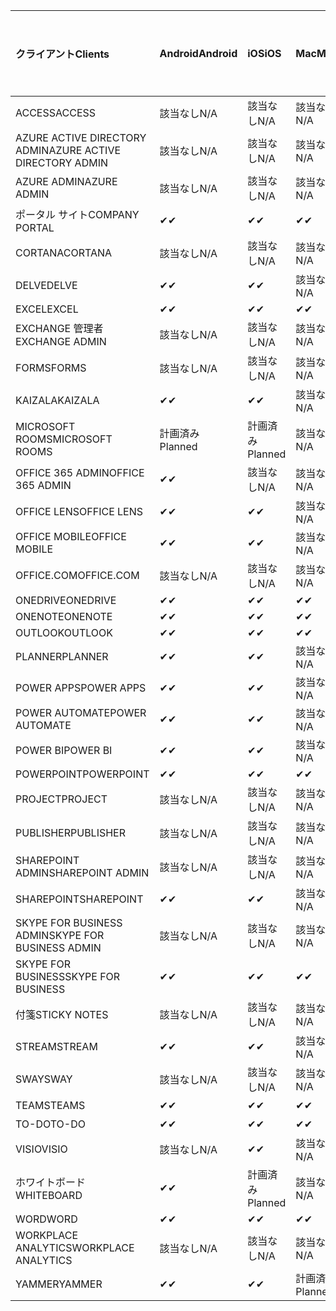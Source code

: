 <!-- This file is generated automatically. Changes made to this file will be overwritten.-->
|<span data-ttu-id="b6358-101">クライアント</span><span class="sxs-lookup"><span data-stu-id="b6358-101">Clients</span></span>|<span data-ttu-id="b6358-102">Android</span><span class="sxs-lookup"><span data-stu-id="b6358-102">Android</span></span>|<span data-ttu-id="b6358-103">iOS</span><span class="sxs-lookup"><span data-stu-id="b6358-103">iOS</span></span>|<span data-ttu-id="b6358-104">Mac</span><span class="sxs-lookup"><span data-stu-id="b6358-104">Mac</span></span>|<span data-ttu-id="b6358-105">Windows 10</span><span class="sxs-lookup"><span data-stu-id="b6358-105">Windows 10</span></span><br><span data-ttu-id="b6358-106">Desktop</span><span class="sxs-lookup"><span data-stu-id="b6358-106">Desktop</span></span>|<span data-ttu-id="b6358-107">Windows 10</span><span class="sxs-lookup"><span data-stu-id="b6358-107">Windows 10</span></span><br><span data-ttu-id="b6358-108">モダン アプリ</span><span class="sxs-lookup"><span data-stu-id="b6358-108">Modern Apps</span></span>|
|:-|:-|:-|:-|:-|:-|
|<span data-ttu-id="b6358-109">ACCESS</span><span class="sxs-lookup"><span data-stu-id="b6358-109">ACCESS</span></span>|<span data-ttu-id="b6358-110">該当なし</span><span class="sxs-lookup"><span data-stu-id="b6358-110">N/A</span></span>|<span data-ttu-id="b6358-111">該当なし</span><span class="sxs-lookup"><span data-stu-id="b6358-111">N/A</span></span>|<span data-ttu-id="b6358-112">該当なし</span><span class="sxs-lookup"><span data-stu-id="b6358-112">N/A</span></span>|<span data-ttu-id="b6358-113">✔</span><span class="sxs-lookup"><span data-stu-id="b6358-113">✔</span></span>|<span data-ttu-id="b6358-114">該当なし</span><span class="sxs-lookup"><span data-stu-id="b6358-114">N/A</span></span>|
|<span data-ttu-id="b6358-115">AZURE ACTIVE DIRECTORY ADMIN</span><span class="sxs-lookup"><span data-stu-id="b6358-115">AZURE ACTIVE DIRECTORY ADMIN</span></span>|<span data-ttu-id="b6358-116">該当なし</span><span class="sxs-lookup"><span data-stu-id="b6358-116">N/A</span></span>|<span data-ttu-id="b6358-117">該当なし</span><span class="sxs-lookup"><span data-stu-id="b6358-117">N/A</span></span>|<span data-ttu-id="b6358-118">該当なし</span><span class="sxs-lookup"><span data-stu-id="b6358-118">N/A</span></span>|<span data-ttu-id="b6358-119">✔</span><span class="sxs-lookup"><span data-stu-id="b6358-119">✔</span></span>|<span data-ttu-id="b6358-120">該当なし</span><span class="sxs-lookup"><span data-stu-id="b6358-120">N/A</span></span>|
|<span data-ttu-id="b6358-121">AZURE ADMIN</span><span class="sxs-lookup"><span data-stu-id="b6358-121">AZURE ADMIN</span></span>|<span data-ttu-id="b6358-122">該当なし</span><span class="sxs-lookup"><span data-stu-id="b6358-122">N/A</span></span>|<span data-ttu-id="b6358-123">該当なし</span><span class="sxs-lookup"><span data-stu-id="b6358-123">N/A</span></span>|<span data-ttu-id="b6358-124">該当なし</span><span class="sxs-lookup"><span data-stu-id="b6358-124">N/A</span></span>|<span data-ttu-id="b6358-125">該当なし</span><span class="sxs-lookup"><span data-stu-id="b6358-125">N/A</span></span>|<span data-ttu-id="b6358-126">該当なし</span><span class="sxs-lookup"><span data-stu-id="b6358-126">N/A</span></span>|
|<span data-ttu-id="b6358-127">ポータル サイト</span><span class="sxs-lookup"><span data-stu-id="b6358-127">COMPANY PORTAL</span></span>|<span data-ttu-id="b6358-128">✔</span><span class="sxs-lookup"><span data-stu-id="b6358-128">✔</span></span>|<span data-ttu-id="b6358-129">✔</span><span class="sxs-lookup"><span data-stu-id="b6358-129">✔</span></span>|<span data-ttu-id="b6358-130">✔</span><span class="sxs-lookup"><span data-stu-id="b6358-130">✔</span></span>|<span data-ttu-id="b6358-131">該当なし</span><span class="sxs-lookup"><span data-stu-id="b6358-131">N/A</span></span>|<span data-ttu-id="b6358-132">✔</span><span class="sxs-lookup"><span data-stu-id="b6358-132">✔</span></span>|
|<span data-ttu-id="b6358-133">CORTANA</span><span class="sxs-lookup"><span data-stu-id="b6358-133">CORTANA</span></span>|<span data-ttu-id="b6358-134">該当なし</span><span class="sxs-lookup"><span data-stu-id="b6358-134">N/A</span></span>|<span data-ttu-id="b6358-135">該当なし</span><span class="sxs-lookup"><span data-stu-id="b6358-135">N/A</span></span>|<span data-ttu-id="b6358-136">該当なし</span><span class="sxs-lookup"><span data-stu-id="b6358-136">N/A</span></span>|<span data-ttu-id="b6358-137">該当なし</span><span class="sxs-lookup"><span data-stu-id="b6358-137">N/A</span></span>|<span data-ttu-id="b6358-138">✔</span><span class="sxs-lookup"><span data-stu-id="b6358-138">✔</span></span>|
|<span data-ttu-id="b6358-139">DELVE</span><span class="sxs-lookup"><span data-stu-id="b6358-139">DELVE</span></span>|<span data-ttu-id="b6358-140">✔</span><span class="sxs-lookup"><span data-stu-id="b6358-140">✔</span></span>|<span data-ttu-id="b6358-141">✔</span><span class="sxs-lookup"><span data-stu-id="b6358-141">✔</span></span>|<span data-ttu-id="b6358-142">該当なし</span><span class="sxs-lookup"><span data-stu-id="b6358-142">N/A</span></span>|<span data-ttu-id="b6358-143">該当なし</span><span class="sxs-lookup"><span data-stu-id="b6358-143">N/A</span></span>|<span data-ttu-id="b6358-144">該当なし</span><span class="sxs-lookup"><span data-stu-id="b6358-144">N/A</span></span>|
|<span data-ttu-id="b6358-145">EXCEL</span><span class="sxs-lookup"><span data-stu-id="b6358-145">EXCEL</span></span>|<span data-ttu-id="b6358-146">✔</span><span class="sxs-lookup"><span data-stu-id="b6358-146">✔</span></span>|<span data-ttu-id="b6358-147">✔</span><span class="sxs-lookup"><span data-stu-id="b6358-147">✔</span></span>|<span data-ttu-id="b6358-148">✔</span><span class="sxs-lookup"><span data-stu-id="b6358-148">✔</span></span>|<span data-ttu-id="b6358-149">✔</span><span class="sxs-lookup"><span data-stu-id="b6358-149">✔</span></span>|<span data-ttu-id="b6358-150">✔</span><span class="sxs-lookup"><span data-stu-id="b6358-150">✔</span></span>|
|<span data-ttu-id="b6358-151">EXCHANGE 管理者</span><span class="sxs-lookup"><span data-stu-id="b6358-151">EXCHANGE ADMIN</span></span>|<span data-ttu-id="b6358-152">該当なし</span><span class="sxs-lookup"><span data-stu-id="b6358-152">N/A</span></span>|<span data-ttu-id="b6358-153">該当なし</span><span class="sxs-lookup"><span data-stu-id="b6358-153">N/A</span></span>|<span data-ttu-id="b6358-154">該当なし</span><span class="sxs-lookup"><span data-stu-id="b6358-154">N/A</span></span>|<span data-ttu-id="b6358-155">✔</span><span class="sxs-lookup"><span data-stu-id="b6358-155">✔</span></span>|<span data-ttu-id="b6358-156">該当なし</span><span class="sxs-lookup"><span data-stu-id="b6358-156">N/A</span></span>|
|<span data-ttu-id="b6358-157">FORMS</span><span class="sxs-lookup"><span data-stu-id="b6358-157">FORMS</span></span>|<span data-ttu-id="b6358-158">該当なし</span><span class="sxs-lookup"><span data-stu-id="b6358-158">N/A</span></span>|<span data-ttu-id="b6358-159">該当なし</span><span class="sxs-lookup"><span data-stu-id="b6358-159">N/A</span></span>|<span data-ttu-id="b6358-160">該当なし</span><span class="sxs-lookup"><span data-stu-id="b6358-160">N/A</span></span>|<span data-ttu-id="b6358-161">該当なし</span><span class="sxs-lookup"><span data-stu-id="b6358-161">N/A</span></span>|<span data-ttu-id="b6358-162">該当なし</span><span class="sxs-lookup"><span data-stu-id="b6358-162">N/A</span></span>|
|<span data-ttu-id="b6358-163">KAIZALA</span><span class="sxs-lookup"><span data-stu-id="b6358-163">KAIZALA</span></span>|<span data-ttu-id="b6358-164">✔</span><span class="sxs-lookup"><span data-stu-id="b6358-164">✔</span></span>|<span data-ttu-id="b6358-165">✔</span><span class="sxs-lookup"><span data-stu-id="b6358-165">✔</span></span>|<span data-ttu-id="b6358-166">該当なし</span><span class="sxs-lookup"><span data-stu-id="b6358-166">N/A</span></span>|<span data-ttu-id="b6358-167">該当なし</span><span class="sxs-lookup"><span data-stu-id="b6358-167">N/A</span></span>|<span data-ttu-id="b6358-168">該当なし</span><span class="sxs-lookup"><span data-stu-id="b6358-168">N/A</span></span>|
|<span data-ttu-id="b6358-169">MICROSOFT ROOMS</span><span class="sxs-lookup"><span data-stu-id="b6358-169">MICROSOFT ROOMS</span></span>|<span data-ttu-id="b6358-170">計画済み</span><span class="sxs-lookup"><span data-stu-id="b6358-170">Planned</span></span>|<span data-ttu-id="b6358-171">計画済み</span><span class="sxs-lookup"><span data-stu-id="b6358-171">Planned</span></span>|<span data-ttu-id="b6358-172">該当なし</span><span class="sxs-lookup"><span data-stu-id="b6358-172">N/A</span></span>|<span data-ttu-id="b6358-173">該当なし</span><span class="sxs-lookup"><span data-stu-id="b6358-173">N/A</span></span>|<span data-ttu-id="b6358-174">該当なし</span><span class="sxs-lookup"><span data-stu-id="b6358-174">N/A</span></span>|
|<span data-ttu-id="b6358-175">OFFICE 365 ADMIN</span><span class="sxs-lookup"><span data-stu-id="b6358-175">OFFICE 365 ADMIN</span></span>|<span data-ttu-id="b6358-176">✔</span><span class="sxs-lookup"><span data-stu-id="b6358-176">✔</span></span>|<span data-ttu-id="b6358-177">該当なし</span><span class="sxs-lookup"><span data-stu-id="b6358-177">N/A</span></span>|<span data-ttu-id="b6358-178">該当なし</span><span class="sxs-lookup"><span data-stu-id="b6358-178">N/A</span></span>|<span data-ttu-id="b6358-179">該当なし</span><span class="sxs-lookup"><span data-stu-id="b6358-179">N/A</span></span>|<span data-ttu-id="b6358-180">該当なし</span><span class="sxs-lookup"><span data-stu-id="b6358-180">N/A</span></span>|
|<span data-ttu-id="b6358-181">OFFICE LENS</span><span class="sxs-lookup"><span data-stu-id="b6358-181">OFFICE LENS</span></span>|<span data-ttu-id="b6358-182">✔</span><span class="sxs-lookup"><span data-stu-id="b6358-182">✔</span></span>|<span data-ttu-id="b6358-183">✔</span><span class="sxs-lookup"><span data-stu-id="b6358-183">✔</span></span>|<span data-ttu-id="b6358-184">該当なし</span><span class="sxs-lookup"><span data-stu-id="b6358-184">N/A</span></span>|<span data-ttu-id="b6358-185">該当なし</span><span class="sxs-lookup"><span data-stu-id="b6358-185">N/A</span></span>|<span data-ttu-id="b6358-186">✔</span><span class="sxs-lookup"><span data-stu-id="b6358-186">✔</span></span>|
|<span data-ttu-id="b6358-187">OFFICE MOBILE</span><span class="sxs-lookup"><span data-stu-id="b6358-187">OFFICE MOBILE</span></span>|<span data-ttu-id="b6358-188">✔</span><span class="sxs-lookup"><span data-stu-id="b6358-188">✔</span></span>|<span data-ttu-id="b6358-189">✔</span><span class="sxs-lookup"><span data-stu-id="b6358-189">✔</span></span>|<span data-ttu-id="b6358-190">該当なし</span><span class="sxs-lookup"><span data-stu-id="b6358-190">N/A</span></span>|<span data-ttu-id="b6358-191">該当なし</span><span class="sxs-lookup"><span data-stu-id="b6358-191">N/A</span></span>|<span data-ttu-id="b6358-192">該当なし</span><span class="sxs-lookup"><span data-stu-id="b6358-192">N/A</span></span>|
|<span data-ttu-id="b6358-193">OFFICE.COM</span><span class="sxs-lookup"><span data-stu-id="b6358-193">OFFICE.COM</span></span>|<span data-ttu-id="b6358-194">該当なし</span><span class="sxs-lookup"><span data-stu-id="b6358-194">N/A</span></span>|<span data-ttu-id="b6358-195">該当なし</span><span class="sxs-lookup"><span data-stu-id="b6358-195">N/A</span></span>|<span data-ttu-id="b6358-196">該当なし</span><span class="sxs-lookup"><span data-stu-id="b6358-196">N/A</span></span>|<span data-ttu-id="b6358-197">該当なし</span><span class="sxs-lookup"><span data-stu-id="b6358-197">N/A</span></span>|<span data-ttu-id="b6358-198">✔</span><span class="sxs-lookup"><span data-stu-id="b6358-198">✔</span></span>|
|<span data-ttu-id="b6358-199">ONEDRIVE</span><span class="sxs-lookup"><span data-stu-id="b6358-199">ONEDRIVE</span></span>|<span data-ttu-id="b6358-200">✔</span><span class="sxs-lookup"><span data-stu-id="b6358-200">✔</span></span>|<span data-ttu-id="b6358-201">✔</span><span class="sxs-lookup"><span data-stu-id="b6358-201">✔</span></span>|<span data-ttu-id="b6358-202">✔</span><span class="sxs-lookup"><span data-stu-id="b6358-202">✔</span></span>|<span data-ttu-id="b6358-203">✔</span><span class="sxs-lookup"><span data-stu-id="b6358-203">✔</span></span>|<span data-ttu-id="b6358-204">✔</span><span class="sxs-lookup"><span data-stu-id="b6358-204">✔</span></span>|
|<span data-ttu-id="b6358-205">ONENOTE</span><span class="sxs-lookup"><span data-stu-id="b6358-205">ONENOTE</span></span>|<span data-ttu-id="b6358-206">✔</span><span class="sxs-lookup"><span data-stu-id="b6358-206">✔</span></span>|<span data-ttu-id="b6358-207">✔</span><span class="sxs-lookup"><span data-stu-id="b6358-207">✔</span></span>|<span data-ttu-id="b6358-208">✔</span><span class="sxs-lookup"><span data-stu-id="b6358-208">✔</span></span>|<span data-ttu-id="b6358-209">✔</span><span class="sxs-lookup"><span data-stu-id="b6358-209">✔</span></span>|<span data-ttu-id="b6358-210">✔</span><span class="sxs-lookup"><span data-stu-id="b6358-210">✔</span></span>|
|<span data-ttu-id="b6358-211">OUTLOOK</span><span class="sxs-lookup"><span data-stu-id="b6358-211">OUTLOOK</span></span>|<span data-ttu-id="b6358-212">✔</span><span class="sxs-lookup"><span data-stu-id="b6358-212">✔</span></span>|<span data-ttu-id="b6358-213">✔</span><span class="sxs-lookup"><span data-stu-id="b6358-213">✔</span></span>|<span data-ttu-id="b6358-214">✔</span><span class="sxs-lookup"><span data-stu-id="b6358-214">✔</span></span>|<span data-ttu-id="b6358-215">✔</span><span class="sxs-lookup"><span data-stu-id="b6358-215">✔</span></span>|<span data-ttu-id="b6358-216">✔</span><span class="sxs-lookup"><span data-stu-id="b6358-216">✔</span></span>|
|<span data-ttu-id="b6358-217">PLANNER</span><span class="sxs-lookup"><span data-stu-id="b6358-217">PLANNER</span></span>|<span data-ttu-id="b6358-218">✔</span><span class="sxs-lookup"><span data-stu-id="b6358-218">✔</span></span>|<span data-ttu-id="b6358-219">✔</span><span class="sxs-lookup"><span data-stu-id="b6358-219">✔</span></span>|<span data-ttu-id="b6358-220">該当なし</span><span class="sxs-lookup"><span data-stu-id="b6358-220">N/A</span></span>|<span data-ttu-id="b6358-221">該当なし</span><span class="sxs-lookup"><span data-stu-id="b6358-221">N/A</span></span>|<span data-ttu-id="b6358-222">該当なし</span><span class="sxs-lookup"><span data-stu-id="b6358-222">N/A</span></span>|
|<span data-ttu-id="b6358-223">POWER APPS</span><span class="sxs-lookup"><span data-stu-id="b6358-223">POWER APPS</span></span>|<span data-ttu-id="b6358-224">✔</span><span class="sxs-lookup"><span data-stu-id="b6358-224">✔</span></span>|<span data-ttu-id="b6358-225">✔</span><span class="sxs-lookup"><span data-stu-id="b6358-225">✔</span></span>|<span data-ttu-id="b6358-226">該当なし</span><span class="sxs-lookup"><span data-stu-id="b6358-226">N/A</span></span>|<span data-ttu-id="b6358-227">該当なし</span><span class="sxs-lookup"><span data-stu-id="b6358-227">N/A</span></span>|<span data-ttu-id="b6358-228">✔</span><span class="sxs-lookup"><span data-stu-id="b6358-228">✔</span></span>|
|<span data-ttu-id="b6358-229">POWER AUTOMATE</span><span class="sxs-lookup"><span data-stu-id="b6358-229">POWER AUTOMATE</span></span>|<span data-ttu-id="b6358-230">✔</span><span class="sxs-lookup"><span data-stu-id="b6358-230">✔</span></span>|<span data-ttu-id="b6358-231">✔</span><span class="sxs-lookup"><span data-stu-id="b6358-231">✔</span></span>|<span data-ttu-id="b6358-232">該当なし</span><span class="sxs-lookup"><span data-stu-id="b6358-232">N/A</span></span>|<span data-ttu-id="b6358-233">該当なし</span><span class="sxs-lookup"><span data-stu-id="b6358-233">N/A</span></span>|<span data-ttu-id="b6358-234">該当なし</span><span class="sxs-lookup"><span data-stu-id="b6358-234">N/A</span></span>|
|<span data-ttu-id="b6358-235">POWER BI</span><span class="sxs-lookup"><span data-stu-id="b6358-235">POWER BI</span></span>|<span data-ttu-id="b6358-236">✔</span><span class="sxs-lookup"><span data-stu-id="b6358-236">✔</span></span>|<span data-ttu-id="b6358-237">✔</span><span class="sxs-lookup"><span data-stu-id="b6358-237">✔</span></span>|<span data-ttu-id="b6358-238">該当なし</span><span class="sxs-lookup"><span data-stu-id="b6358-238">N/A</span></span>|<span data-ttu-id="b6358-239">✔</span><span class="sxs-lookup"><span data-stu-id="b6358-239">✔</span></span>|<span data-ttu-id="b6358-240">✔</span><span class="sxs-lookup"><span data-stu-id="b6358-240">✔</span></span>|
|<span data-ttu-id="b6358-241">POWERPOINT</span><span class="sxs-lookup"><span data-stu-id="b6358-241">POWERPOINT</span></span>|<span data-ttu-id="b6358-242">✔</span><span class="sxs-lookup"><span data-stu-id="b6358-242">✔</span></span>|<span data-ttu-id="b6358-243">✔</span><span class="sxs-lookup"><span data-stu-id="b6358-243">✔</span></span>|<span data-ttu-id="b6358-244">✔</span><span class="sxs-lookup"><span data-stu-id="b6358-244">✔</span></span>|<span data-ttu-id="b6358-245">✔</span><span class="sxs-lookup"><span data-stu-id="b6358-245">✔</span></span>|<span data-ttu-id="b6358-246">✔</span><span class="sxs-lookup"><span data-stu-id="b6358-246">✔</span></span>|
|<span data-ttu-id="b6358-247">PROJECT</span><span class="sxs-lookup"><span data-stu-id="b6358-247">PROJECT</span></span>|<span data-ttu-id="b6358-248">該当なし</span><span class="sxs-lookup"><span data-stu-id="b6358-248">N/A</span></span>|<span data-ttu-id="b6358-249">該当なし</span><span class="sxs-lookup"><span data-stu-id="b6358-249">N/A</span></span>|<span data-ttu-id="b6358-250">該当なし</span><span class="sxs-lookup"><span data-stu-id="b6358-250">N/A</span></span>|<span data-ttu-id="b6358-251">✔</span><span class="sxs-lookup"><span data-stu-id="b6358-251">✔</span></span>|<span data-ttu-id="b6358-252">該当なし</span><span class="sxs-lookup"><span data-stu-id="b6358-252">N/A</span></span>|
|<span data-ttu-id="b6358-253">PUBLISHER</span><span class="sxs-lookup"><span data-stu-id="b6358-253">PUBLISHER</span></span>|<span data-ttu-id="b6358-254">該当なし</span><span class="sxs-lookup"><span data-stu-id="b6358-254">N/A</span></span>|<span data-ttu-id="b6358-255">該当なし</span><span class="sxs-lookup"><span data-stu-id="b6358-255">N/A</span></span>|<span data-ttu-id="b6358-256">該当なし</span><span class="sxs-lookup"><span data-stu-id="b6358-256">N/A</span></span>|<span data-ttu-id="b6358-257">✔</span><span class="sxs-lookup"><span data-stu-id="b6358-257">✔</span></span>|<span data-ttu-id="b6358-258">該当なし</span><span class="sxs-lookup"><span data-stu-id="b6358-258">N/A</span></span>|
|<span data-ttu-id="b6358-259">SHAREPOINT ADMIN</span><span class="sxs-lookup"><span data-stu-id="b6358-259">SHAREPOINT ADMIN</span></span>|<span data-ttu-id="b6358-260">該当なし</span><span class="sxs-lookup"><span data-stu-id="b6358-260">N/A</span></span>|<span data-ttu-id="b6358-261">該当なし</span><span class="sxs-lookup"><span data-stu-id="b6358-261">N/A</span></span>|<span data-ttu-id="b6358-262">該当なし</span><span class="sxs-lookup"><span data-stu-id="b6358-262">N/A</span></span>|<span data-ttu-id="b6358-263">✔</span><span class="sxs-lookup"><span data-stu-id="b6358-263">✔</span></span>|<span data-ttu-id="b6358-264">該当なし</span><span class="sxs-lookup"><span data-stu-id="b6358-264">N/A</span></span>|
|<span data-ttu-id="b6358-265">SHAREPOINT</span><span class="sxs-lookup"><span data-stu-id="b6358-265">SHAREPOINT</span></span>|<span data-ttu-id="b6358-266">✔</span><span class="sxs-lookup"><span data-stu-id="b6358-266">✔</span></span>|<span data-ttu-id="b6358-267">✔</span><span class="sxs-lookup"><span data-stu-id="b6358-267">✔</span></span>|<span data-ttu-id="b6358-268">該当なし</span><span class="sxs-lookup"><span data-stu-id="b6358-268">N/A</span></span>|<span data-ttu-id="b6358-269">該当なし</span><span class="sxs-lookup"><span data-stu-id="b6358-269">N/A</span></span>|<span data-ttu-id="b6358-270">該当なし</span><span class="sxs-lookup"><span data-stu-id="b6358-270">N/A</span></span>|
|<span data-ttu-id="b6358-271">SKYPE FOR BUSINESS ADMIN</span><span class="sxs-lookup"><span data-stu-id="b6358-271">SKYPE FOR BUSINESS ADMIN</span></span>|<span data-ttu-id="b6358-272">該当なし</span><span class="sxs-lookup"><span data-stu-id="b6358-272">N/A</span></span>|<span data-ttu-id="b6358-273">該当なし</span><span class="sxs-lookup"><span data-stu-id="b6358-273">N/A</span></span>|<span data-ttu-id="b6358-274">該当なし</span><span class="sxs-lookup"><span data-stu-id="b6358-274">N/A</span></span>|<span data-ttu-id="b6358-275">✔</span><span class="sxs-lookup"><span data-stu-id="b6358-275">✔</span></span>|<span data-ttu-id="b6358-276">該当なし</span><span class="sxs-lookup"><span data-stu-id="b6358-276">N/A</span></span>|
|<span data-ttu-id="b6358-277">SKYPE FOR BUSINESS</span><span class="sxs-lookup"><span data-stu-id="b6358-277">SKYPE FOR BUSINESS</span></span>|<span data-ttu-id="b6358-278">✔</span><span class="sxs-lookup"><span data-stu-id="b6358-278">✔</span></span>|<span data-ttu-id="b6358-279">✔</span><span class="sxs-lookup"><span data-stu-id="b6358-279">✔</span></span>|<span data-ttu-id="b6358-280">✔</span><span class="sxs-lookup"><span data-stu-id="b6358-280">✔</span></span>|<span data-ttu-id="b6358-281">✔</span><span class="sxs-lookup"><span data-stu-id="b6358-281">✔</span></span>|<span data-ttu-id="b6358-282">該当なし</span><span class="sxs-lookup"><span data-stu-id="b6358-282">N/A</span></span>|
|<span data-ttu-id="b6358-283">付箋</span><span class="sxs-lookup"><span data-stu-id="b6358-283">STICKY NOTES</span></span>|<span data-ttu-id="b6358-284">該当なし</span><span class="sxs-lookup"><span data-stu-id="b6358-284">N/A</span></span>|<span data-ttu-id="b6358-285">該当なし</span><span class="sxs-lookup"><span data-stu-id="b6358-285">N/A</span></span>|<span data-ttu-id="b6358-286">該当なし</span><span class="sxs-lookup"><span data-stu-id="b6358-286">N/A</span></span>|<span data-ttu-id="b6358-287">該当なし</span><span class="sxs-lookup"><span data-stu-id="b6358-287">N/A</span></span>|<span data-ttu-id="b6358-288">✔</span><span class="sxs-lookup"><span data-stu-id="b6358-288">✔</span></span>|
|<span data-ttu-id="b6358-289">STREAM</span><span class="sxs-lookup"><span data-stu-id="b6358-289">STREAM</span></span>|<span data-ttu-id="b6358-290">✔</span><span class="sxs-lookup"><span data-stu-id="b6358-290">✔</span></span>|<span data-ttu-id="b6358-291">✔</span><span class="sxs-lookup"><span data-stu-id="b6358-291">✔</span></span>|<span data-ttu-id="b6358-292">該当なし</span><span class="sxs-lookup"><span data-stu-id="b6358-292">N/A</span></span>|<span data-ttu-id="b6358-293">該当なし</span><span class="sxs-lookup"><span data-stu-id="b6358-293">N/A</span></span>|<span data-ttu-id="b6358-294">該当なし</span><span class="sxs-lookup"><span data-stu-id="b6358-294">N/A</span></span>|
|<span data-ttu-id="b6358-295">SWAY</span><span class="sxs-lookup"><span data-stu-id="b6358-295">SWAY</span></span>|<span data-ttu-id="b6358-296">該当なし</span><span class="sxs-lookup"><span data-stu-id="b6358-296">N/A</span></span>|<span data-ttu-id="b6358-297">該当なし</span><span class="sxs-lookup"><span data-stu-id="b6358-297">N/A</span></span>|<span data-ttu-id="b6358-298">該当なし</span><span class="sxs-lookup"><span data-stu-id="b6358-298">N/A</span></span>|<span data-ttu-id="b6358-299">該当なし</span><span class="sxs-lookup"><span data-stu-id="b6358-299">N/A</span></span>|<span data-ttu-id="b6358-300">✔</span><span class="sxs-lookup"><span data-stu-id="b6358-300">✔</span></span>|
|<span data-ttu-id="b6358-301">TEAMS</span><span class="sxs-lookup"><span data-stu-id="b6358-301">TEAMS</span></span>|<span data-ttu-id="b6358-302">✔</span><span class="sxs-lookup"><span data-stu-id="b6358-302">✔</span></span>|<span data-ttu-id="b6358-303">✔</span><span class="sxs-lookup"><span data-stu-id="b6358-303">✔</span></span>|<span data-ttu-id="b6358-304">✔</span><span class="sxs-lookup"><span data-stu-id="b6358-304">✔</span></span>|<span data-ttu-id="b6358-305">計画済み</span><span class="sxs-lookup"><span data-stu-id="b6358-305">Planned</span></span>|<span data-ttu-id="b6358-306">該当なし</span><span class="sxs-lookup"><span data-stu-id="b6358-306">N/A</span></span>|
|<span data-ttu-id="b6358-307">TO-DO</span><span class="sxs-lookup"><span data-stu-id="b6358-307">TO-DO</span></span>|<span data-ttu-id="b6358-308">✔</span><span class="sxs-lookup"><span data-stu-id="b6358-308">✔</span></span>|<span data-ttu-id="b6358-309">✔</span><span class="sxs-lookup"><span data-stu-id="b6358-309">✔</span></span>|<span data-ttu-id="b6358-310">✔</span><span class="sxs-lookup"><span data-stu-id="b6358-310">✔</span></span>|<span data-ttu-id="b6358-311">該当なし</span><span class="sxs-lookup"><span data-stu-id="b6358-311">N/A</span></span>|<span data-ttu-id="b6358-312">✔</span><span class="sxs-lookup"><span data-stu-id="b6358-312">✔</span></span>|
|<span data-ttu-id="b6358-313">VISIO</span><span class="sxs-lookup"><span data-stu-id="b6358-313">VISIO</span></span>|<span data-ttu-id="b6358-314">該当なし</span><span class="sxs-lookup"><span data-stu-id="b6358-314">N/A</span></span>|<span data-ttu-id="b6358-315">✔</span><span class="sxs-lookup"><span data-stu-id="b6358-315">✔</span></span>|<span data-ttu-id="b6358-316">該当なし</span><span class="sxs-lookup"><span data-stu-id="b6358-316">N/A</span></span>|<span data-ttu-id="b6358-317">✔</span><span class="sxs-lookup"><span data-stu-id="b6358-317">✔</span></span>|<span data-ttu-id="b6358-318">該当なし</span><span class="sxs-lookup"><span data-stu-id="b6358-318">N/A</span></span>|
|<span data-ttu-id="b6358-319">ホワイトボード</span><span class="sxs-lookup"><span data-stu-id="b6358-319">WHITEBOARD</span></span>|<span data-ttu-id="b6358-320">✔</span><span class="sxs-lookup"><span data-stu-id="b6358-320">✔</span></span>|<span data-ttu-id="b6358-321">計画済み</span><span class="sxs-lookup"><span data-stu-id="b6358-321">Planned</span></span>|<span data-ttu-id="b6358-322">該当なし</span><span class="sxs-lookup"><span data-stu-id="b6358-322">N/A</span></span>|<span data-ttu-id="b6358-323">該当なし</span><span class="sxs-lookup"><span data-stu-id="b6358-323">N/A</span></span>|<span data-ttu-id="b6358-324">✔</span><span class="sxs-lookup"><span data-stu-id="b6358-324">✔</span></span>|
|<span data-ttu-id="b6358-325">WORD</span><span class="sxs-lookup"><span data-stu-id="b6358-325">WORD</span></span>|<span data-ttu-id="b6358-326">✔</span><span class="sxs-lookup"><span data-stu-id="b6358-326">✔</span></span>|<span data-ttu-id="b6358-327">✔</span><span class="sxs-lookup"><span data-stu-id="b6358-327">✔</span></span>|<span data-ttu-id="b6358-328">✔</span><span class="sxs-lookup"><span data-stu-id="b6358-328">✔</span></span>|<span data-ttu-id="b6358-329">✔</span><span class="sxs-lookup"><span data-stu-id="b6358-329">✔</span></span>|<span data-ttu-id="b6358-330">✔</span><span class="sxs-lookup"><span data-stu-id="b6358-330">✔</span></span>|
|<span data-ttu-id="b6358-331">WORKPLACE ANALYTICS</span><span class="sxs-lookup"><span data-stu-id="b6358-331">WORKPLACE ANALYTICS</span></span>|<span data-ttu-id="b6358-332">該当なし</span><span class="sxs-lookup"><span data-stu-id="b6358-332">N/A</span></span>|<span data-ttu-id="b6358-333">該当なし</span><span class="sxs-lookup"><span data-stu-id="b6358-333">N/A</span></span>|<span data-ttu-id="b6358-334">該当なし</span><span class="sxs-lookup"><span data-stu-id="b6358-334">N/A</span></span>|<span data-ttu-id="b6358-335">該当なし</span><span class="sxs-lookup"><span data-stu-id="b6358-335">N/A</span></span>|<span data-ttu-id="b6358-336">該当なし</span><span class="sxs-lookup"><span data-stu-id="b6358-336">N/A</span></span>|
|<span data-ttu-id="b6358-337">YAMMER</span><span class="sxs-lookup"><span data-stu-id="b6358-337">YAMMER</span></span>|<span data-ttu-id="b6358-338">✔</span><span class="sxs-lookup"><span data-stu-id="b6358-338">✔</span></span>|<span data-ttu-id="b6358-339">✔</span><span class="sxs-lookup"><span data-stu-id="b6358-339">✔</span></span>|<span data-ttu-id="b6358-340">計画済み</span><span class="sxs-lookup"><span data-stu-id="b6358-340">Planned</span></span>|<span data-ttu-id="b6358-341">計画済み</span><span class="sxs-lookup"><span data-stu-id="b6358-341">Planned</span></span>|<span data-ttu-id="b6358-342">N/A</span><span class="sxs-lookup"><span data-stu-id="b6358-342">N/A</span></span>|
